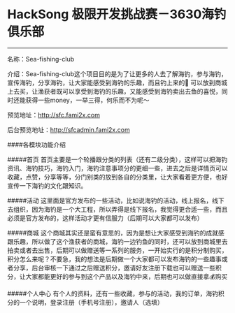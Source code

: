 # HackSong 极限开发挑战赛－3630海钓俱乐部
----------------------
名称：Sea-fishing-club

介绍：Sea-fishing-club这个项目目的是为了让更多的人去了解海钓，参与海钓，宣传海钓，分享海钓，让大家能感受到海钓的乐趣，而且钓上来的🐠 可以放到商城上去买，让渔获者既可以享受到海钓的乐趣，又能感受到海钓卖出去鱼的喜悦，同时还能获得一些money，一举三得，何乐而不为呢～

预览地址：http://sfc.fami2x.com

后台预览地址：http://sfcadmin.fami2x.com

####各模块功能介绍

#####首页
首页主要是一个轮播跟分类的列表（还有二级分类），这样可以把海钓资讯、海钓技巧，海钓入门，海钓注意事项分的更细一些，进去之后是详情页可以收藏，点赞，分享等等，分门别类的放到各自的分类里，让大家看着更方便，也好宣传一下海钓的文化跟知识。

#####活动
这里面是官方发布的一些活动，比如说海钓的活动，线上报名，线下去组织，因为海钓是一个大工程，所以弄得是线下报名，我觉得更合适一些，而且必须是官方发布的，这样活动才更有信服力（后期可以大家都可以发布） 

#####商城
这个商城其实还是蛮有意思的，因为是想让大家感受到海钓的成就感跟乐趣，所以做了这个渔获者的商城，海钓一边钓鱼的同时，还可以放到商城里去拍卖或者去出售，后期可以做赠送等一系列的服务，一开始实行的是积分制购买，积分怎么来呢？不要急，我的想法是后期做一个大家都可以发布海钓的一些趣事或者分享，后台审核一下通过之后赠送积分，邀请好友注册下载也可以赠送一些积分，让大家都能更好的参与到这个产品以及海钓中来，后期也可以做直接拿💰购买

#####个人中心
有个人的资料，还有一些收藏，参与的活动，我的订单，海钓积分的一个说明，登录注册（手机号注册），邀请人（选填）



